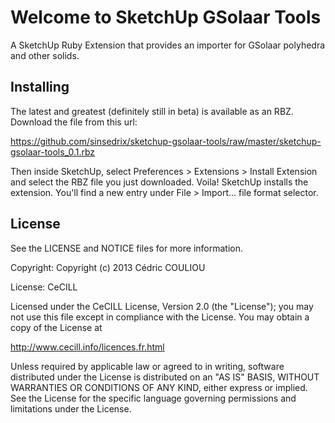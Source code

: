 # Welcome to SketchUp GSolaar Tools

A SketchUp Ruby Extension that provides an importer for GSolaar polyhedra and other solids.

## Installing

The latest and greatest (definitely still in beta) is available as an RBZ.
Download the file from this url:

https://github.com/sinsedrix/sketchup-gsolaar-tools/raw/master/sketchup-gsolaar-tools_0.1.rbz

Then inside SketchUp, select Preferences > Extensions > Install Extension and select the RBZ file you just downloaded. Voila! SketchUp installs the extension.
You'll find a new entry under File > Import... file format selector.

## License

See the LICENSE and NOTICE files for more information.

Copyright: Copyright (c) 2013 Cédric COULIOU

License: CeCILL

Licensed under the CeCILL License, Version 2.0 (the "License");
you may not use this file except in compliance with the License.
You may obtain a copy of the License at

http://www.cecill.info/licences.fr.html

Unless required by applicable law or agreed to in writing, software
distributed under the License is distributed on an "AS IS" BASIS,
WITHOUT WARRANTIES OR CONDITIONS OF ANY KIND, either express or implied.
See the License for the specific language governing permissions and
limitations under the License.